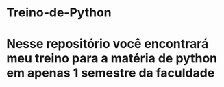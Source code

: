 # Treino-de-Python

# Nesse repositório você encontrará meu treino para a matéria de python em apenas 1 semestre da faculdade
